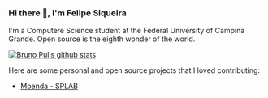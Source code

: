 ### Hi there 👋, i'm Felipe Siqueira

I'm a Computere Science student at the Federal University of Campina Grande. Open source is the eighth wonder of the world.

[![Bruno Pulis github stats](https://github-readme-stats.vercel.app/api?username=felipesqra)](https://github.com/brunopulis/github-readme-stats)


Here are some personal and open source projects that I loved contributing:
* [Moenda - SPLAB](https://github.com/SPLAB-UFCG/Moenda)

